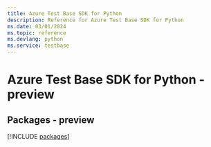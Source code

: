```yaml
---
title: Azure Test Base SDK for Python
description: Reference for Azure Test Base SDK for Python
ms.date: 03/01/2024
ms.topic: reference
ms.devlang: python
ms.service: testbase
---
```

# Azure Test Base SDK for Python - preview
## Packages - preview
[!INCLUDE [packages](test-base-index.md)]